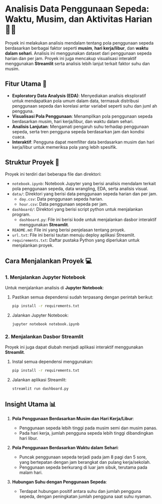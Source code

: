# Analisis Data Penggunaan Sepeda: Waktu, Musim, dan Aktivitas Harian 🚴‍♂️

Proyek ini melakukan analisis mendalam tentang pola penggunaan sepeda berdasarkan berbagai faktor seperti **musim**, **hari kerja/libur**, dan **waktu dalam sehari**. Analisis ini menggunakan dataset dari penggunaan sepeda harian dan per jam. Proyek ini juga mencakup visualisasi interaktif menggunakan **Streamlit** serta analisis lebih lanjut terkait faktor suhu dan musim.

## Fitur Utama 🚀

- **Exploratory Data Analysis (EDA)**: Menyediakan analisis eksploratif untuk mendapatkan pola umum dalam data, termasuk distribusi penggunaan sepeda dan korelasi antar variabel seperti suhu dan juml ah pengguna.
- **Visualisasi Pola Penggunaan**: Menampilkan pola penggunaan sepeda berdasarkan musim, hari kerja/libur, dan waktu dalam sehari.
- **Analisis Lanjutan**: Mengamati pengaruh suhu terhadap penggunaan sepeda, serta tren pengguna sepeda berdasarkan jam dan kondisi cuaca.
- **Interaktif**: Pengguna dapat memfilter data berdasarkan musim dan hari kerja/libur untuk memeriksa pola yang lebih spesifik.

## Struktur Proyek 📂

Proyek ini terdiri dari beberapa file dan direktori:
- `notebook.ipynb`: Notebook Jupyter yang berisi analisis mendalam terkait pola penggunaan sepeda, data wrangling, EDA, serta analisis visual.
- `data/`: Direktori yang berisi data penggunaan sepeda harian dan per jam.
  - `day.csv`: Data penggunaan sepeda harian.
  - `hour.csv`: Data penggunaan sepeda per jam.
- `dashboard/`: Direktori yang berisi script python untuk menjalankan program.
  - `dashboard.py`: File ini berisi kode untuk menjalankan dasbor interaktif menggunakan **Streamlit**.
- `README.md`: File ini yang berisi penjelasan tentang proyek.
- `url.txt`: File ini berisi tautan menuju deploy aplikasi Streamlit.
- `requirements.txt`: Daftar pustaka Python yang diperlukan untuk menjalankan proyek.

## Cara Menjalankan Proyek 💻

### 1. Menjalankan Jupyter Notebook
Untuk menjalankan analisis di **Jupyter Notebook**:
1. Pastikan semua dependensi sudah terpasang dengan perintah berikut:
   ```bash
   pip install -r requirements.txt
   ```
2. Jalankan Jupyter Notebook:
   ```bash
   jupyter notebook notebook.ipynb
   ```

### 2. Menjalankan Dasbor Streamlit
Proyek ini juga dapat diubah menjadi aplikasi interaktif menggunakan **Streamlit**.
1. Instal semua dependensi menggunakan:
   ```bash
   pip install -r requirements.txt
   ```
2. Jalankan aplikasi Streamlit:
   ```bash
   streamlit run dashboard.py
   ```

## Insight Utama 📊

1. **Pola Penggunaan Berdasarkan Musim dan Hari Kerja/Libur**:
   - Penggunaan sepeda lebih tinggi pada musim semi dan musim panas.
   - Pada hari kerja, jumlah pengguna sepeda lebih tinggi dibandingkan hari libur.

2. **Pola Penggunaan Berdasarkan Waktu dalam Sehari**:
   - Puncak penggunaan sepeda terjadi pada jam 8 pagi dan 5 sore, yang bertepatan dengan jam berangkat dan pulang kerja/sekolah.
   - Penggunaan sepeda berkurang di luar jam sibuk, terutama pada malam hari.

3. **Hubungan Suhu dengan Penggunaan Sepeda**:
   - Terdapat hubungan positif antara suhu dan jumlah pengguna sepeda, dengan peningkatan jumlah pengguna saat suhu nyaman.